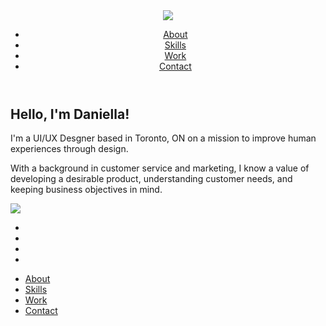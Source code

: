 
<!DOCTYPE html>
<html>
  <head>
    <title>Daniella Nicoara</title>
    <link rel="stylesheet" href="styles.css" type="text/css" />
    <link
      rel="stylesheet"
      href="https://cdnjs.cloudflare.com/ajax/libs/font-awesome/4.7.0/css/font-awesome.min.css"
    />
  </head>
  <body>
    <!--This header contains the nav bar and logo-->
    <header class="navigation-header">
      <img class="logo-img" src="../UX_UI_HW_17/Images/Logo.jpg" />
      <nav>
        <ul>
          <li><a class="navigation-link" href="#">About</a></li>
          <li><a class="navigation-link" href="#">Skills</a></li>
          <li><a class="navigation-link" href="#">Work</a></li>
          <li><a class="navigation-link" href="#">Contact</a></li>
        </ul>
      </nav>
    </header>
    <article>
      <div class="greeting-block">
        <h2>Hello, I'm Daniella!</h2>
        <p>
          I'm a UI/UX Desgner based in Toronto, ON on a mission to improve human
          experiences through design.
        </p>
        <p>
          With a background in customer service and marketing, I know a value of
          developing a desirable product, understanding customer needs, and
          keeping business objectives in mind.
        </p>
      </div>
      <div class="photo-block">
        <img class="photo-img" src="../UX_UI_HW_17/Images/PP.jpg" />
        <ul class="profiles-list">
          <li><a href="#" class="fa fa-linkedin"></a></li>
          <li><a href="#" class="fa fa-instagram"></a></li>
          <li><a href="#" class="fa fa-facebook"></a></li>
          <li><a href="#" class="fa fa-github"></a></li>
        </ul>
      </div>
    </article>
    <!--Footer is attached to the bottom in CSS-->
    <footer class="navigation-footer">
      <ul class="nav-link-list">
        <li><a class="navigation-link" href="#">About</a></li>
        <li><a class="navigation-link" href="#">Skills</a></li>
        <li><a class="navigation-link" href="#">Work</a></li>
        <li><a class="navigation-link" href="#">Contact</a></li>
      </ul>
    </footer>
  </body>
</html>
